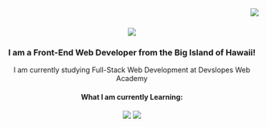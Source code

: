 <img align="right" src="https://visitor-badge.laobi.icu/badge?page_id=djricky808.djricky808"/>

<h1 align="center">
  <a href="https://git/io/typing-svg">
    <img src="https://readme-typing-svg.herokuapp.com/?font=Staatliches&background=FFB000&color=050C9C&size=64&center=true&vCenter=true&width=650&height=120&duration=4000&lines=Aloha!+🤙🏽;+I'm+Richard+Olpindo!;+I'm+a+Developer!💻;"/>
  </a>
</h1>

<h3 align=center>I am a Front-End Web Developer from the Big Island of Hawaii!</h3>

<p align=center>I am currently studying Full-Stack Web Development at Devslopes Web Academy</p>

<h4 align=center>What I am currently Learning:</h4>

<div align="center">
<a href="https://www.linkedin.com/in/richardolpindo/">
  <img src="https://img.shields.io/badge/LinkedIn-0077B5?style=for-the-badge&logo=linkedin&logoColor=white" target="_blank" /></a>
  <a href="https://djricky808.github.io" target="_blank">
  <img src="https://img.shields.io/badge/Portfolio-FF5722?style=for-the-badge&logo=otodoist&logoColor=white" target="_blank" /></a>
</div>


